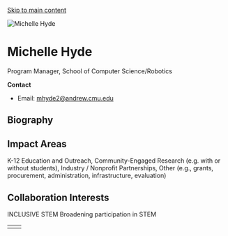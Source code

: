 [Skip to main content](https://www.cmu.edu/regional-impact/directory/michelle-hyde#main-content)

![Michelle Hyde](https://www.cmu.edu/sites/default/files/styles/faculty_500x500/public/2025-07/michelle_hyde.jpg.webp?itok=3plCZRpo)

# Michelle Hyde

Program Manager, School of Computer Science/Robotics

**Contact**

- Email: [mhyde2@andrew.cmu.edu](mailto:mhyde2@andrew.cmu.edu)

## Biography

## Impact Areas

K-12 Education and Outreach, Community-Engaged Research (e.g. with or without students), Industry / Nonprofit Partnerships, Other (e.g., grants, procurement, administration, infrastructure, evaluation)

## Collaboration Interests

INCLUSIVE STEM Broadening participation in STEM

|     |     |
| --- | --- |
|  |  |
